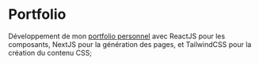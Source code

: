 # Portfolio

Développement de mon [portfolio personnel](http://enzo-maros.fr) avec ReactJS pour les composants, NextJS pour la génération des pages, et TailwindCSS pour la création du contenu CSS;